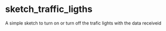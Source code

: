 # sketch_traffic_ligths
A simple sketch to turn on or turn off the trafic lights with the data receiveid

